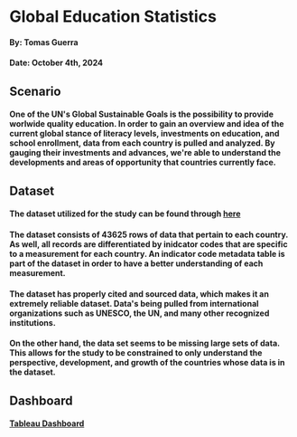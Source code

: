 # Global Education Statistics
#### By: Tomas Guerra

#### Date: October 4th, 2024

## Scenario
#### One of the UN's Global Sustainable Goals is the possibility to provide worlwide quality education. In order to gain an overview and idea of the current global stance of literacy levels, investments on education, and school enrollment, data from each country is pulled and analyzed. By gauging their investments and advances, we're able to understand the developments and areas of opportunity that countries currently face.

## Dataset
#### The dataset utilized for the study can be found through [here](https://data.worldbank.org/topic/education)

#### The dataset consists of 43625 rows of data that pertain to each country. As well, all records are differentiated by inidcator codes that are specific to a measurement for each country. An indicator code metadata table is part of the dataset in order to have a better understanding of each measurement.

#### The dataset has properly cited and sourced data, which makes it an extremely reliable dataset. Data's being pulled from international organizations such as UNESCO, the UN, and many other recognized institutions.

#### On the other hand, the data set seems to be missing large sets of data. This allows for the study to be constrained to only understand the perspective, development, and growth of the countries whose data is in the dataset.

## Dashboard
#### [Tableau Dashboard](https://public.tableau.com/shared/6HJSPTYTB?:display_count=n&:origin=viz_share_link)
